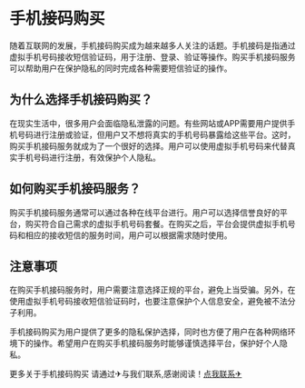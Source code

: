 # 手机接码购买

随着互联网的发展，手机接码购买成为越来越多人关注的话题。手机接码是指通过虚拟手机号码接收短信验证码，用于注册、登录、验证等操作。购买手机接码服务可以帮助用户在保护隐私的同时完成各种需要短信验证的操作。

## 为什么选择手机接码购买？

在现实生活中，很多用户会面临隐私泄露的问题。有些网站或APP需要用户提供手机号码进行注册或验证，但用户又不想将真实的手机号码暴露给这些平台。这时，购买手机接码服务就成为了一个很好的选择。用户可以使用虚拟手机号码来代替真实手机号码进行注册，有效保护个人隐私。

## 如何购买手机接码服务？

购买手机接码服务通常可以通过各种在线平台进行。用户可以选择信誉良好的平台，购买符合自己需求的虚拟手机号码套餐。在购买之后，平台会提供虚拟手机号码和相应的接收短信的服务时间，用户可以根据需求随时使用。

## 注意事项

在购买手机接码服务时，用户需要注意选择正规的平台，避免上当受骗。另外，在使用虚拟手机号码接收短信验证码时，也要注意保护个人信息安全，避免被不法分子利用。

手机接码购买为用户提供了更多的隐私保护选择，同时也方便了用户在各种网络环境下的操作。希望用户在购买手机接码服务时能够谨慎选择平台，保护好个人隐私。

更多关于手机接码购买 请通过✈与我们联系,感谢阅读！[点我联系✈](https://pro.G208.com)